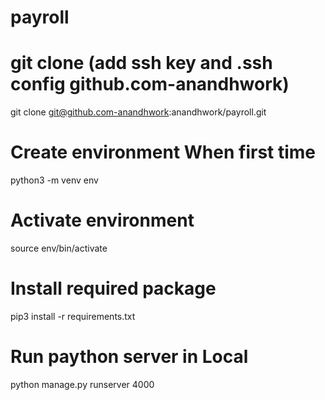 # payroll

# git clone (add ssh key and .ssh config github.com-anandhwork)
git clone git@github.com-anandhwork:anandhwork/payroll.git
# Create environment When first time
python3 -m venv env

# Activate environment
source env/bin/activate

# Install required package 
pip3 install -r requirements.txt

# Run paython server in Local 
python manage.py runserver 4000
